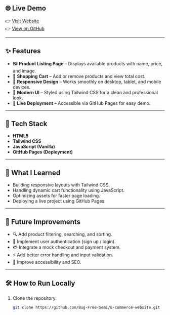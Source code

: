 

## 🌐 Live Demo

👉 [Visit Website](https://bug-free-semi.github.io/E-commerce-website/)  
👉 [View on GitHub](https://github.com/Bug-Free-Semi/E-commerce-website)

---

## ✨ Features

- 🖼️ **Product Listing Page** – Displays available products with name, price, and image.  
- 🛒 **Shopping Cart** – Add or remove products and view total cost.  
- 📱 **Responsive Design** – Works smoothly on desktop, tablet, and mobile devices.  
- 🎨 **Modern UI** – Styled using Tailwind CSS for a clean and professional look.  
- 🚀 **Live Deployment** – Accessible via GitHub Pages for easy demo.

---

## 🧰 Tech Stack

- **HTML5**
- **Tailwind CSS**
- **JavaScript (Vanilla)**
- **GitHub Pages (Deployment)**

---

## 🧠 What I Learned

- Building responsive layouts with Tailwind CSS.  
- Handling dynamic cart functionality using JavaScript.  
- Optimizing assets for faster page loading.  
- Deploying a live project using GitHub Pages.

---

## 🔮 Future Improvements

- 🔍 Add product filtering, searching, and sorting.  
- 👤 Implement user authentication (sign up / login).  
- 💳 Integrate a mock checkout and payment system.  
- ⚡ Add better error handling and input validation.  
- 🧭 Improve accessibility and SEO.

---

## 🛠️ How to Run Locally

1. Clone the repository:
   ```bash
   git clone https://github.com/Bug-Free-Semi/E-commerce-website.git
